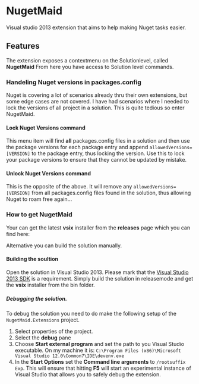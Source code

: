 NugetMaid
=========

Visual studio 2013 extension that aims to help making Nuget tasks easier.

## Features
The extension exposes a contextmenu on the Solutionlevel, called **NugetMaid**
From here you have access to Solution level commands.

### Handeling Nuget versions in packages.config
Nuget is covering a lot of scenarios already thru their own extensions, but some edge cases are not covered.
I have had scenarios where I needed to lock the versions of all project in a solution.
This is quite tedious so enter NugetMaid.

#### Lock Nuget Versions command
This menu item will find **all** packages.config files in a solution and then use the package versions for each package entry and append ``allowedVersions=[VERSION]`` to the package entry, thus locking the version.
Use this to lock your package versions to ensure that they cannot be updated by mistake.

#### Unlock Nuget Versions command
This is the opposite of the above. It will remove any ``allowedVersions=[VERSION]`` from all packages.config files found in the solution, thus allowing Nuget to roam free again...

### How to get NugetMaid

Your can get the latest **vsix** installer from the **releases** page which you can find here:

Alternative you can build the solution manually.

#### Building the soultion
Open the solution in Visual Studio 2013. Please mark that the [Visual Studio 2013 SDK](https://visualstudiogallery.msdn.microsoft.com/842766ba-1f32-40cf-8617-39365ebfc134) is a requirement.
Simply build the solution in releasemode and get the **vsix** installer from the bin folder.

##### Debugging the solution.
To debug the solution you need to do make the following setup of the ``NugetMaid.Extensions`` project.

1. Select properties of the project.
1. Select the **debug** pane
1. Choose **Start external program** and set the path to you Visual Studio executable. On my machine it is: ``C:\Program Files (x86)\Microsoft Visual Studio 12.0\Common7\IDE\devenv.exe``
1. In the **Start Options** set the **Command line arguments** to ``/rootsuffix Exp``. This will ensure that hitting **F5** will start an experimental instance of Visual Studio that allows you to safely debug the extension.

